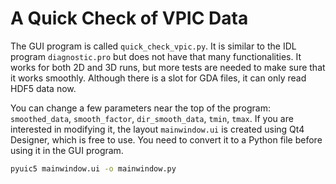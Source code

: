 # A Quick Check of VPIC Data
The GUI program is called `quick_check_vpic.py`. It is similar to the IDL program `diagnostic.pro` but does not have that many functionalities. It works for both 2D and 3D runs, but more tests are needed to make sure that it works smoothly. Although there is a slot for GDA files, it can only read HDF5 data now.

You can change a few parameters near the top of the program: `smoothed_data`, `smooth_factor`, `dir_smooth_data`, `tmin`, `tmax`. If you are interested in modifying it, the layout `mainwindow.ui` is created using Qt4 Designer, which is free to use. You need to convert it to a Python file before using it in the GUI program.
```sh
pyuic5 mainwindow.ui -o mainwindow.py
```